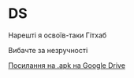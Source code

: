 # DS

Нарешті я освоїв-таки Гітхаб

Вибачте за незручності

<a href = "https://drive.google.com/open?id=1JDbe7SQDi-JGGu6pFZP4XQk201tbLVFR">Посилання на .apk на Google Drive<a/>
